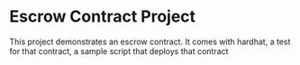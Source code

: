# Escrow Contract Project

This project demonstrates an escrow contract. It comes with hardhat, a test for that contract, a sample script that deploys that contract